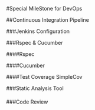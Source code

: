 #Special MileStone for DevOps

##Continuous Integration Pipeline

###Jenkins Configuration

###Rspec & Cucumber

####Rspec

####Cucumber

####Test Coverage 
SimpleCov

###Static Analysis Tool

####

###Code Review


